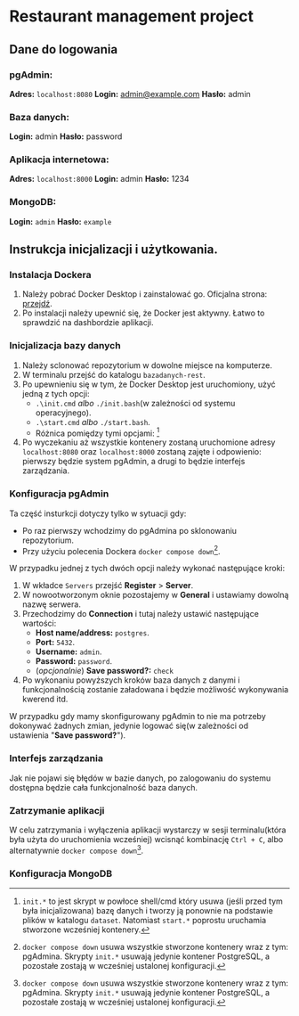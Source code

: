 ﻿# Restaurant management project
## Dane do logowania
### pgAdmin:
**Adres:** ``localhost:8080``
**Login:** admin@example.com
**Hasło:** admin
### Baza danych:
**Login:** admin
**Hasło:** password
### Aplikacja internetowa:
**Adres:** ```localhost:8000```
**Login:** admin
**Hasło:** 1234
### MongoDB:
**Login:** ``admin``
**Hasło:** ``example``

## Instrukcja inicjalizacji i użytkowania.
### Instalacja Dockera
1. Należy pobrać Docker Desktop i zainstalować go. Oficjalna strona: [przejdź](https://www.docker.com/products/docker-desktop/).
2. Po instalacji należy upewnić się, że Docker jest aktywny. Łatwo to sprawdzić na dashbordzie aplikacji.
### Inicjalizacja bazy danych
1. Należy sclonować repozytorium w dowolne miejsce na komputerze.
2. W terminalu przejść do katalogu ```bazadanych-rest```.
3. Po upewnieniu się w tym, że Docker Desktop jest uruchomiony, użyć jedną z tych opcji:
	+ ```.\init.cmd``` *albo* ```./init.bash```(w zależności od systemu operacyjnego).
	+ ```.\start.cmd``` *albo* ```./start.bash```.
	+ Różnica pomiędzy tymi opcjami: [^1] 
4. Po wyczekaniu aż wszystkie kontenery zostaną uruchomione adresy ``localhost:8080`` oraz ``localhost:8000`` zostaną zajęte i odpowienio: pierwszy będzie system pgAdmin, a drugi to będzie interfejs zarządzania.
### Konfiguracja pgAdmin
Ta część insturkcji dotyczy tylko w sytuacji gdy:
* Po raz pierwszy wchodzimy do pgAdmina po sklonowaniu repozytorium.
* Przy użyciu polecenia Dockera ``docker compose down``[^2].

W przypadku jednej z tych dwóch opcji należy wykonać następujące kroki:
1. W wkładce ``Servers`` przejść **Register** > **Server**.
2. W nowootworzonym oknie pozostajemy w **General** i ustawiamy dowolną nazwę serwera.
3. Przechodzimy do **Connection** i tutaj należy ustawić następujące wartości:
	* **Host name/address:** ``postgres``.
	* **Port:** ``5432``.
	* **Username:** ``admin``.
	* **Password:** ``password``.
	* (*opcjonalnie*) **Save password?:** ``check``
4. Po wykonaniu powyższych kroków baza danych z danymi i funkcjonalnością zostanie załadowana i będzie możliwość wykonywania kwerend itd.

W przypadku gdy mamy skonfigurowany pgAdmin to nie ma potrzeby dokonywać żadnych zmian, jedynie logować się(w zależności od ustawienia "**Save password?**").
### Interfejs zarządzania
Jak nie pojawi się błędów w bazie danych, po zalogowaniu do systemu dostępna będzie cała funkcjonalność baza danych.

### Zatrzymanie aplikacji
W celu zatrzymania i wyłączenia aplikacji wystarczy w sesji terminalu(która była użyta do uruchomienia wcześniej) wcisnąć kombinację ``Ctrl + C``, albo alternatywnie ``docker compose down``[^2].

### Konfiguracja MongoDB

[^1]: ```init.*``` to jest skrypt w powłoce shell/cmd który usuwa (jeśli przed tym była inicjalizowana) bazę danych i tworzy ją ponownie na podstawie plików w katalogu ```dataset```. Natomiast ```start.*``` poprostu uruchamia stworzone wcześniej kontenery.
[^2]: ``docker compose down`` usuwa wszystkie stworzone kontenery wraz z tym: pgAdmina. Skrypty ``init.*`` usuwają jedynie kontener PostgreSQL, a pozostałe zostają w wcześniej ustalonej konfiguracji.

